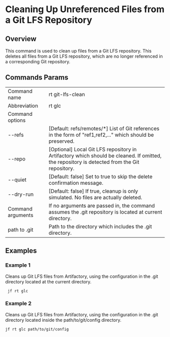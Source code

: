 # Cleaning Up Unreferenced Files from a Git LFS Repository
## Overview

This command is used to clean up files from a Git LFS repository. This deletes all files from a Git LFS repository, which are no longer referenced in a corresponding Git repository.

## Commands Params

|                   |                                                                                                                                              |
|-------------------|----------------------------------------------------------------------------------------------------------------------------------------------|
| Command name      | rt git-lfs-clean                                                                                                                             |
| Abbreviation      | rt glc                                                                                                                                       |
| Command options   |                                                                                                                                              |
| --refs            | \[Default: refs/remotes/\*] List of Git references in the form of "ref1,ref2,..." which should be preserved.                                 |
| --repo            | \[Optional] Local Git LFS repository in Artifactory which should be cleaned. If omitted, the repository is detected from the Git repository. |
| --quiet           | \[Default: false] Set to true to skip the delete confirmation message.                                                                       |
| --dry-run         | \[Default: false] If true, cleanup is only simulated. No files are actually deleted.                                                         |
| Command arguments | If no arguments are passed in, the command assumes the .git repository is located at current directory.                                      |
| path to .git      | Path to the directory which includes the .git directory.                                                                                     |

## Examples
### Example 1

Cleans up Git LFS files from Artifactory, using the configuration in the .git directory located at the current directory.

```
 jf rt glc
```

### Example 2

Cleans up Git LFS files from Artifactory, using the configuration in the .git directory located inside the path/to/git/config directory.

```
jf rt glc path/to/git/config
```
